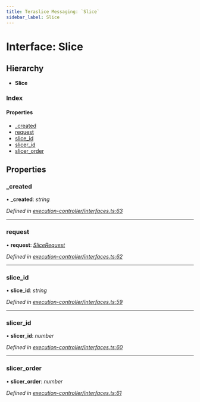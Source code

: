 ```yaml
---
title: Teraslice Messaging: `Slice`
sidebar_label: Slice
---
```


# Interface: Slice

## Hierarchy

* **Slice**

### Index

#### Properties

* [_created](slice.md#_created)
* [request](slice.md#request)
* [slice_id](slice.md#slice_id)
* [slicer_id](slice.md#slicer_id)
* [slicer_order](slice.md#slicer_order)

## Properties

###  _created

• **_created**: *string*

*Defined in [execution-controller/interfaces.ts:63](https://github.com/terascope/teraslice/blob/9dc0f8b8/packages/teraslice-messaging/src/execution-controller/interfaces.ts#L63)*

___

###  request

• **request**: *[SliceRequest](slicerequest.md)*

*Defined in [execution-controller/interfaces.ts:62](https://github.com/terascope/teraslice/blob/9dc0f8b8/packages/teraslice-messaging/src/execution-controller/interfaces.ts#L62)*

___

###  slice_id

• **slice_id**: *string*

*Defined in [execution-controller/interfaces.ts:59](https://github.com/terascope/teraslice/blob/9dc0f8b8/packages/teraslice-messaging/src/execution-controller/interfaces.ts#L59)*

___

###  slicer_id

• **slicer_id**: *number*

*Defined in [execution-controller/interfaces.ts:60](https://github.com/terascope/teraslice/blob/9dc0f8b8/packages/teraslice-messaging/src/execution-controller/interfaces.ts#L60)*

___

###  slicer_order

• **slicer_order**: *number*

*Defined in [execution-controller/interfaces.ts:61](https://github.com/terascope/teraslice/blob/9dc0f8b8/packages/teraslice-messaging/src/execution-controller/interfaces.ts#L61)*

